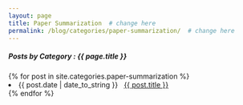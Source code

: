 ```yaml
---
layout: page
title: Paper Summarization  # change here
permalink: /blog/categories/paper-summarization/  # change here
---
```


<h5> Posts by Category : {{ page.title }} </h5>

<div class="card">
{% for post in site.categories.paper-summarization %}  <!-- change here -->
 <li class="category-posts"><span>{{ post.date | date_to_string }}</span> &nbsp; <a href="{{ post.url }}">{{ post.title }}</a></li>
{% endfor %}
</div>
